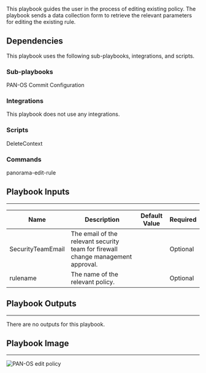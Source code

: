 This playbook guides the user in the process of editing existing policy. The playbook sends a data collection form to retrieve the relevant parameters for editing the existing rule.

## Dependencies
This playbook uses the following sub-playbooks, integrations, and scripts.

### Sub-playbooks
PAN-OS Commit Configuration

### Integrations
This playbook does not use any integrations.

### Scripts
DeleteContext

### Commands
panorama-edit-rule

## Playbook Inputs
---

| **Name** | **Description** | **Default Value** | **Required** |
| --- | --- | --- | --- |
| SecurityTeamEmail | The email of the relevant security team for firewall change management approval. |  | Optional |
| rulename | The name of the relevant policy. |  | Optional |

## Playbook Outputs
---
There are no outputs for this playbook.

## Playbook Image
---
![PAN-OS edit policy](../doc_files/PAN-OS_edit_policy.png)
